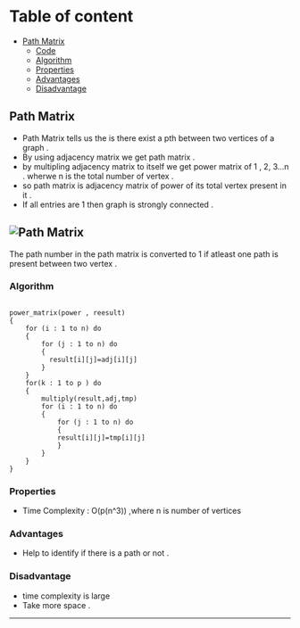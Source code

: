 <!-- Table of content -->
# Table of content
- [Path Matrix](#path-matrix])
    - [Code](PathMatrix.cpp)
    - [Algorithm](#algorithm)
    - [Properties](#properties)
    - [Advantages](#advantages)
    - [Disadvantage](#disadvantage)


## Path Matrix

- Path Matrix tells us the is there exist a pth between two vertices of a graph . 
- By using adjacency matrix we get path matrix  .
- by multipling adjacency matrix to itself we get power matrix of 1 , 2, 3...n . wherwe n is the total number of vertex .
- so path matrix is adjacency matrix of power of its total vertex present in it .
- If all entries are 1 then graph is strongly connected .

<!-- image to help better explain the concept -->
![Path Matrix](https://www.researchgate.net/publication/313232993/figure/fig2/AS:457319269048322@1486044818348/Example-of-network-communicability-calculus-using-adjacency-matrices-Given-initial.png)
---
The path number in the path matrix is converted to 1 if atleast one path is present between two vertex .


### Algorithm

```

power_matrix(power , reesult)
{
    for (i : 1 to n) do
    { 
        for (j : 1 to n) do
        {
          result[i][j]=adj[i][j]
        }
    }
    for(k : 1 to p ) do
    {
        multiply(result,adj,tmp)
        for (i : 1 to n) do
        { 
            for (j : 1 to n) do
            {
            result[i][j]=tmp[i][j]
            }
        }
    }
}

```

### Properties

- Time Complexity : O(p(n^3)) ,where n is number of vertices

### Advantages

- Help to identify if there is a path or not . 

### Disadvantage

- time complexity is large
- Take more space .

---